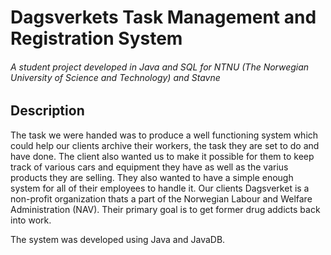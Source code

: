 # Dagsverkets Task Management and Registration System
###### A student project developed in Java and SQL for NTNU (The Norwegian University of Science and Technology) and Stavne

## Description

The task we were handed was to produce a well functioning system which could help our clients archive their workers, the task they are set to do and have done. The client also wanted us to make it possible for them to keep track of various cars and equipment they have as well as the varius products they are selling. They also wanted to have a simple enough system for all of their employees to handle it.
Our clients Dagsverket is a non-profit organization thats a part of the Norwegian Labour and Welfare Administration (NAV). Their primary goal is to get former drug addicts back into work.

The system was developed using Java and JavaDB. 
